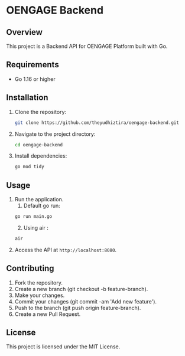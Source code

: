 # OENGAGE Backend

## Overview
This project is a Backend API for OENGAGE Platform built with Go.

## Requirements
- Go 1.16 or higher

## Installation
1. Clone the repository:
    ```sh
    git clone https://github.com/theyudhiztira/oengage-backend.git
    ```
2. Navigate to the project directory:
    ```sh
    cd oengage-backend
    ```
3. Install dependencies:
    ```sh
    go mod tidy
    ```

## Usage
1. Run the application.
   1. Default go run:
    ```sh
    go run main.go
    ```
    2. Using air :
    ```sh
    air
    ```
2. Access the API at `http://localhost:8080`.

## Contributing
1. Fork the repository.
2. Create a new branch (git checkout -b feature-branch).
3. Make your changes.
4. Commit your changes (git commit -am 'Add new feature').
5. Push to the branch (git push origin feature-branch).
6. Create a new Pull Request.

## License
This project is licensed under the MIT License.